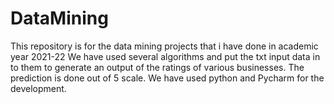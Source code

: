 # DataMining
This repository is for the data mining projects that i have done in academic year 2021-22
We have used several algorithms and put the txt input data in to them to generate an output of the ratings of various businesses. The prediction is done out of 5 scale.
We have used python and Pycharm for the development.
